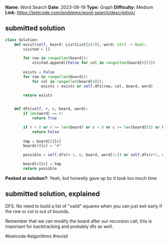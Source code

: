 **Name**: Word Search
**Date:** 2023-08-19
**Type:** Graph
**Difficulty:** Medium
**Link:** https://leetcode.com/problems/word-search/description/



## submitted solution
```python
class Solution:
    def exist(self, board: List[List[str]], word: str) -> bool:
        visited = []

        for row in range(len(board)):
            visited.append([False for col in range(len(board[0]))])
        
        exists = False
        for row in range(len(board)):
            for col in range(len(board[0])):
                exists = exists or self.dfs(row, col, board, word)
        
        return exists


    def dfs(self, r, c, board, word):
        if len(word) == 0:
            return True

        if r < 0 or r >= len(board) or c < 0 or c >= len(board[0]) or board[r][c] != word[0]:
            return False
        
        tmp = board[r][c]
        board[r][c] = "#"

        possible = self.dfs(r-1, c, board, word[1:]) or self.dfs(r+1, c, board, word[1:]) or self.dfs(r, c-1, board, word[1:]) or self.dfs(r, c+1, board, word[1:])

        board[r][c] = tmp
        return possible
```

**Peeked at solution?:** Yeah, but honestly gave up bc it took too much time

## submitted solution, explained

DFS. No need to build a list of "valid" squares when you can just exit early if the row or col is out of bounds. 

Remember that we can modify the board after our recursion call, this is important for backtracking and probably dfs as well.

#leetcode #algorithms #revisit 